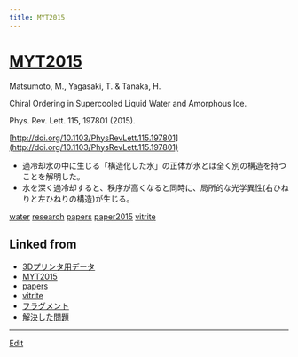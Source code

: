 ```yaml
---
title: MYT2015
---
```

# [MYT2015](/MYT2015)

Matsumoto, M., Yagasaki, T. & Tanaka, H.

Chiral Ordering in Supercooled Liquid Water and Amorphous Ice.

Phys. Rev. Lett. 115, 197801 (2015).

[http://doi.org/10.1103/PhysRevLett.115.197801](http://doi.org/10.1103/PhysRevLett.115.197801)


* 過冷却水の中に生じる「構造化した水」の正体が氷とは全く別の構造を持つことを解明した。
* 水を深く過冷却すると、秩序が高くなると同時に、局所的な光学異性(右ひねりと左ひねりの構造)が生じる。

[](http://youtu.be/INqkQaPLrR0)



[water](/water) [research](/research) [papers](/papers) [paper2015](/paper2015) [vitrite](/vitrite)



## Linked from

* [3Dプリンタ用データ](/3Dプリンタ用データ)
* [MYT2015](/MYT2015)
* [papers](/papers)
* [vitrite](/vitrite)
* [フラグメント](/フラグメント)
* [解決した問題](/解決した問題)


----
[Edit](https://github.com/vitroid/vitroid.github.io/edit/master/MD/MYT2015.md)
